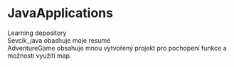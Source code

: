 # JavaApplications
Learning depository<br />
Sevcik_java obashuje moje resumé<br />
AdventureGame obsahuje mnou vytvořený projekt pro pochopení funkce a možností využití map.
